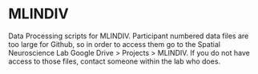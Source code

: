 # MLINDIV
Data Processing scripts for MLINDIV. Participant numbered data files are too large for Github, so in order to access them go to the Spatial Neuroscience Lab Google Drive > Projects > MLINDIV. If you do not have access to those files, contact someone within the lab who does.
